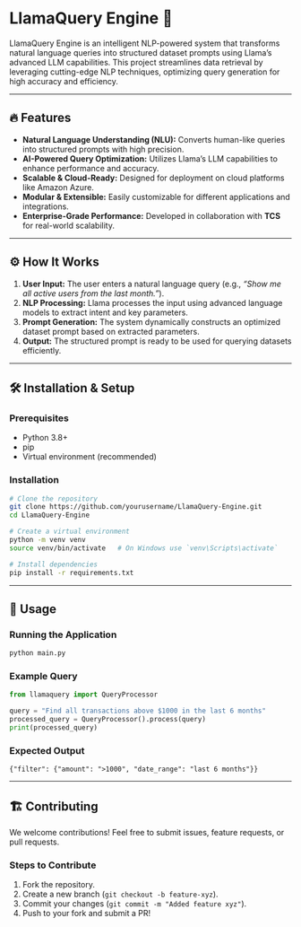 # LlamaQuery Engine 🚀  

LlamaQuery Engine is an intelligent NLP-powered system that transforms natural language queries into structured dataset prompts using Llama’s advanced LLM capabilities. This project streamlines data retrieval by leveraging cutting-edge NLP techniques, optimizing query generation for high accuracy and efficiency.

---

## 🔥 Features
- **Natural Language Understanding (NLU):** Converts human-like queries into structured prompts with high precision.
- **AI-Powered Query Optimization:** Utilizes Llama’s LLM capabilities to enhance performance and accuracy.
- **Scalable & Cloud-Ready:** Designed for deployment on cloud platforms like Amazon Azure.
- **Modular & Extensible:** Easily customizable for different applications and integrations.
- **Enterprise-Grade Performance:** Developed in collaboration with **TCS** for real-world scalability.

---

## ⚙️ How It Works
1. **User Input:** The user enters a natural language query (e.g., *“Show me all active users from the last month.”*).
2. **NLP Processing:** Llama processes the input using advanced language models to extract intent and key parameters.
3. **Prompt Generation:** The system dynamically constructs an optimized dataset prompt based on extracted parameters.
4. **Output:** The structured prompt is ready to be used for querying datasets efficiently.

---

## 🛠 Installation & Setup

### Prerequisites
- Python 3.8+
- pip
- Virtual environment (recommended)

### Installation
```bash
# Clone the repository
git clone https://github.com/yourusername/LlamaQuery-Engine.git
cd LlamaQuery-Engine

# Create a virtual environment
python -m venv venv
source venv/bin/activate   # On Windows use `venv\Scripts\activate`

# Install dependencies
pip install -r requirements.txt
```

---

## 🚀 Usage

### Running the Application
```bash
python main.py
```

### Example Query
```python
from llamaquery import QueryProcessor

query = "Find all transactions above $1000 in the last 6 months"
processed_query = QueryProcessor().process(query)
print(processed_query)
```

### Expected Output
```
{"filter": {"amount": ">1000", "date_range": "last 6 months"}}
```

---

## 🏗 Contributing
We welcome contributions! Feel free to submit issues, feature requests, or pull requests.

### Steps to Contribute
1. Fork the repository.
2. Create a new branch (`git checkout -b feature-xyz`).
3. Commit your changes (`git commit -m "Added feature xyz"`).
4. Push to your fork and submit a PR!


